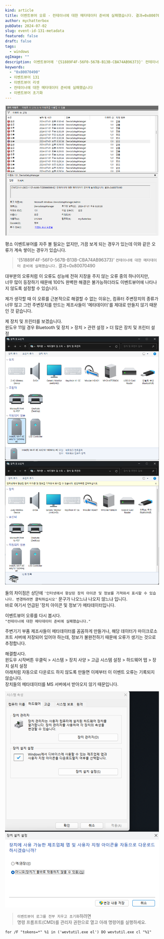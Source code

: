 ```yaml
---
kind: article
title: 이벤트뷰어 오류 - 컨테이너에 대한 메타데이터 준비에 실패했습니다. 결과=0x80070490
author: mychatterbox
pubDate: 2024-07-02
slug: event-id-131-metadata
featured: false
draft: false
tags:
  - windows
ogImage: ""
description: 이벤트뷰어에 '{51889F4F-56F0-567B-B13B-CBA74AB96373}' 컨테이너에 대한 메타데이터 준비에 실패했습니다.  이런 오류가 나오지 않도록 설정하는 방법을 설명입니다.
keywords:
  - "0x80070490"
  - 이벤트뷰어 131
  - 이벤트뷰어 리셋
  - 컨테이너에 대한 메타데이터 준비에 실패했습니다
  - 이벤트뷰어 초기화
---
```

![](../../assets/blog-images/2024/event-id-131-metadata_1.png)

평소 이벤트뷰어를 자주 볼 필요는 없지만, 가끔 보게 되는 경우가 있는데 이와 같은 오류가 계속 쌓이는 경우가 있습니다.  

>'{51889F4F-56F0-567B-B13B-CBA74AB96373}' `컨테이너에 대한 메타데이터 준비에 실패했습니다.` 결과=0x80070490  

대부분의 오류처럼 이 오류도 성능에 전혀 지장을 주지 않는 오류 중의 하나이지만,  
너무 많이 등장하기 때문에 100% 완벽한 해결은 불가능하더라도 이벤트뷰어에 나타나지 않도록 설정할 수 있습니다.

제가 생각할 때 이 오류를 근본적으로 해결할 수 없는 이유는, 컴퓨터 주변장치의 종류가 너무 많고 그런 주변장치를 만드는 제조사들이 '메타데이터'를 제대로 만들지 않기 때문인 것 같습니다.  

제 장치 및 프린터를 보겠습니다.  
윈도우 11일 경우 Bluetooth 및 장치 > 장치 > 관련 설정 > 더 많은 장치 및 프린터 설정
![](../../assets/blog-images/2024/event-id-131-metadata_2.png)
![](../../assets/blog-images/2024/event-id-131-metadata_3.png)

둘의 차이점은 상단에 `'인터넷에서 향상된 장치 아이콘 및 정보를 가져와서 표시할 수 있습니다. 변경하려면 클릭하십시오'` 문구가 나오느냐 나오지 않느냐 입니다.  
바로 여기서 언급된 '장치 아이콘 및 정보'가 메타데이터입니다.  

이벤트뷰어 오류를 다시 봅시다.  
`"컨테이너에 대한 메타데이터 준비에 실패했습니다."`

주변기기 부품 제조사들이 메타데이터를 꼼꼼하게 만들거나, 해당 데이터가 마이크로소프트 서버에 저장되어 있어야 하는데, 정보가 불완전하기 때문에 오류가 생기는 것으로 추정합니다.

해결합시다.  
윈도우 시작버튼 우클릭 > 시스템 > 장치 사양 > 고급 시스템 설정 > 하드웨어 탭 > 장치 설치 설정  
아래처럼 자동으로 다운로드 하지 않도록 만들면 이제부터 이 이벤트 오류는 기록되지 않습니다.  
장치들의 메타데이터를 MS 서버에서 받아오지 않기 때문입니다.  

![](../../assets/blog-images/2024/event-id-131-metadata_4.png)


>`이벤트뷰어 로그를 전부 지우고 초기화`하려면  
명령 프롬프트(CMD)를 관리자 권한으로 열고 아래 명령어를 실행하세요.  

```
for /F "tokens=*" %1 in ('wevtutil.exe el') DO wevtutil.exe cl "%1"
```
